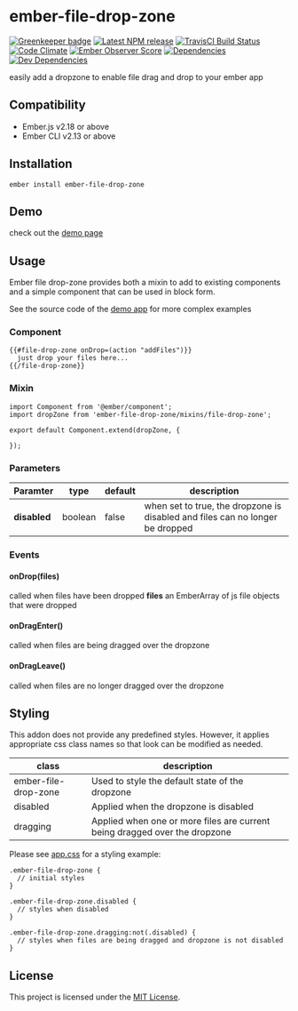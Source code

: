 ember-file-drop-zone
==============================================================================
[![Greenkeeper badge](https://badges.greenkeeper.io/st-h/ember-file-drop-zone.svg)](https://greenkeeper.io/)
[![Latest NPM release][npm-badge]][npm-badge-url]
[![TravisCI Build Status][travis-badge]][travis-badge-url]
[![Code Climate][codeclimate-badge]][codeclimate-badge-url]
[![Ember Observer Score][ember-observer-badge]][ember-observer-badge-url]
[![Dependencies][dependencies-badge]][dependencies-badge-url]
[![Dev Dependencies][devDependencies-badge]][devDependencies-badge-url]

easily add a dropzone to enable file drag and drop to your ember app


Compatibility
------------------------------------------------------------------------------

* Ember.js v2.18 or above
* Ember CLI v2.13 or above


Installation
------------------------------------------------------------------------------

```
ember install ember-file-drop-zone
```

Demo
------------------------------------------------------------------------------

check out the [demo page](https://st-h.github.io/ember-file-drop-zone/)


Usage
------------------------------------------------------------------------------

Ember file drop-zone provides both a mixin to add to existing components and a simple component that can be used in block form.

See the source code of the [demo app](tests/dummy/app/) for more complex examples

### Component
```
{{#file-drop-zone onDrop=(action "addFiles")}}
  just drop your files here...
{{/file-drop-zone}}
```

### Mixin
```
import Component from '@ember/component';
import dropZone from 'ember-file-drop-zone/mixins/file-drop-zone';

export default Component.extend(dropZone, {

});
```

### Parameters
|Paramter|type|default|description
|-|-|-|-|
|**disabled**| boolean | false | when set to true, the dropzone is disabled and files can no longer be dropped|

### Events

#### onDrop(files)
called when files have been dropped
**files** an EmberArray of js file objects that were dropped

#### onDragEnter()
called when files are being dragged over the dropzone

#### onDragLeave()
called when files are no longer dragged over the dropzone

Styling
------------------------------------------------------------------------------
This addon does not provide any predefined styles. However, it applies appropriate css class names so that look can be modified as needed.

|class|description|
|-|-|
|ember-file-drop-zone|Used to style the default state of the dropzone|
|disabled|Applied when the dropzone is disabled|
|dragging|Applied when one or more files are current being dragged over the dropzone|

Please see [app.css](tests/dummy/app/styles/app.css) for a styling example:

```
.ember-file-drop-zone {
  // initial styles
}

.ember-file-drop-zone.disabled {
  // styles when disabled
}

.ember-file-drop-zone.dragging:not(.disabled) {
  // styles when files are being dragged and dropzone is not disabled
}
```


License
------------------------------------------------------------------------------

This project is licensed under the [MIT License](LICENSE.md).

[npm-badge]: https://img.shields.io/npm/v/ember-file-drop-zone.svg
[npm-badge-url]: https://www.npmjs.com/package/ember-file-drop-zone
[travis-badge]: https://img.shields.io/travis/st-h/ember-file-drop-zone/master.svg?label=TravisCI
[travis-badge-url]: https://travis-ci.org/st-h/ember-file-drop-zone
[codeclimate-badge]: https://api.codeclimate.com/v1/badges/7bb1e87f845bf2cf5cb8/maintainability
[codeclimate-badge-url]: https://codeclimate.com/github/st-h/ember-file-drop-zone/maintainability
[ember-observer-badge]: http://emberobserver.com/badges/ember-file-drop-zone.svg
[ember-observer-badge-url]: http://emberobserver.com/addons/ember-file-drop-zone
[dependencies-badge]: https://img.shields.io/david/st-h/ember-file-drop-zone.svg
[dependencies-badge-url]: https://david-dm.org/st-h/ember-file-drop-zone
[devDependencies-badge]: https://img.shields.io/david/dev/st-h/ember-file-drop-zone.svg
[devDependencies-badge-url]: https://david-dm.org/st-h/ember-file-drop-zone#info=devDependencies